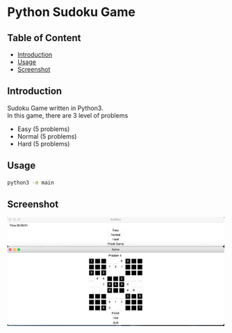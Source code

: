 # Python Sudoku Game

## Table of Content
- [Introduction](#introduction)
- [Usage](#usage)
- [Screenshot](#screenshot)

## Introduction
Sudoku Game written in Python3.  
In this game, there are 3 level of problems
- Easy (5 problems)
- Normal (5 problems)
- Hard (5 problems)

## Usage

```bash
python3 -m main

```
## Screenshot
<img src="./ScreenShot.png" width="500">

